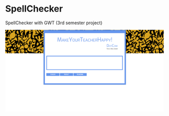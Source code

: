 # SpellChecker
SpellChecker with GWT (3rd semester project)

![layout](https://github.com/Joapfel/SpellChecker/blob/master/spellChecker.png)
